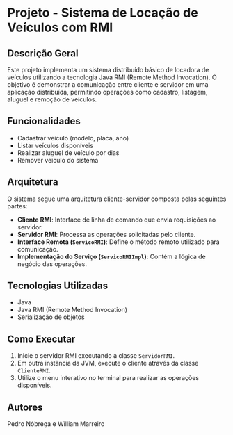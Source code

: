 # Projeto - Sistema de Locação de Veículos com RMI

## Descrição Geral

Este projeto implementa um sistema distribuído básico de locadora de veículos utilizando a tecnologia Java RMI (Remote Method Invocation). O objetivo é demonstrar a comunicação entre cliente e servidor em uma aplicação distribuída, permitindo operações como cadastro, listagem, aluguel e remoção de veículos.

## Funcionalidades

- Cadastrar veículo (modelo, placa, ano)
- Listar veículos disponíveis
- Realizar aluguel de veículo por dias
- Remover veículo do sistema

## Arquitetura

O sistema segue uma arquitetura cliente-servidor composta pelas seguintes partes:

- **Cliente RMI**: Interface de linha de comando que envia requisições ao servidor.
- **Servidor RMI**: Processa as operações solicitadas pelo cliente.
- **Interface Remota (`ServicoRMI`)**: Define o método remoto utilizado para comunicação.
- **Implementação do Serviço (`ServicoRMIImpl`)**: Contém a lógica de negócio das operações.

## Tecnologias Utilizadas

- Java
- Java RMI (Remote Method Invocation)
- Serialização de objetos

## Como Executar

1. Inicie o servidor RMI executando a classe `ServidorRMI`.
2. Em outra instância da JVM, execute o cliente através da classe `ClienteRMI`.
3. Utilize o menu interativo no terminal para realizar as operações disponíveis.

## Autores

Pedro Nóbrega e William Marreiro

